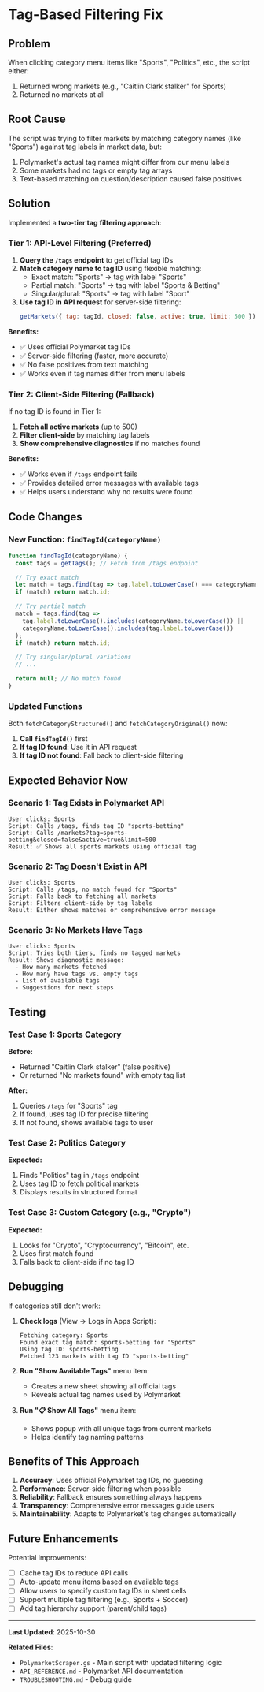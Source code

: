 # Tag-Based Filtering Fix

## Problem

When clicking category menu items like "Sports", "Politics", etc., the script either:
1. Returned wrong markets (e.g., "Caitlin Clark stalker" for Sports)
2. Returned no markets at all

## Root Cause

The script was trying to filter markets by matching category names (like "Sports") against tag labels in market data, but:
1. Polymarket's actual tag names might differ from our menu labels
2. Some markets had no tags or empty tag arrays
3. Text-based matching on question/description caused false positives

## Solution

Implemented a **two-tier tag filtering approach**:

### Tier 1: API-Level Filtering (Preferred)

1. **Query the `/tags` endpoint** to get official tag IDs
2. **Match category name to tag ID** using flexible matching:
   - Exact match: "Sports" → tag with label "Sports"
   - Partial match: "Sports" → tag with label "Sports & Betting"
   - Singular/plural: "Sports" → tag with label "Sport"
3. **Use tag ID in API request** for server-side filtering:
   ```javascript
   getMarkets({ tag: tagId, closed: false, active: true, limit: 500 })
   ```

**Benefits:**
- ✅ Uses official Polymarket tag IDs
- ✅ Server-side filtering (faster, more accurate)
- ✅ No false positives from text matching
- ✅ Works even if tag names differ from menu labels

### Tier 2: Client-Side Filtering (Fallback)

If no tag ID is found in Tier 1:

1. **Fetch all active markets** (up to 500)
2. **Filter client-side** by matching tag labels
3. **Show comprehensive diagnostics** if no matches found

**Benefits:**
- ✅ Works even if `/tags` endpoint fails
- ✅ Provides detailed error messages with available tags
- ✅ Helps users understand why no results were found

## Code Changes

### New Function: `findTagId(categoryName)`

```javascript
function findTagId(categoryName) {
  const tags = getTags(); // Fetch from /tags endpoint

  // Try exact match
  let match = tags.find(tag => tag.label.toLowerCase() === categoryName.toLowerCase());
  if (match) return match.id;

  // Try partial match
  match = tags.find(tag =>
    tag.label.toLowerCase().includes(categoryName.toLowerCase()) ||
    categoryName.toLowerCase().includes(tag.label.toLowerCase())
  );
  if (match) return match.id;

  // Try singular/plural variations
  // ...

  return null; // No match found
}
```

### Updated Functions

Both `fetchCategoryStructured()` and `fetchCategoryOriginal()` now:

1. **Call `findTagId()`** first
2. **If tag ID found**: Use it in API request
3. **If tag ID not found**: Fall back to client-side filtering

## Expected Behavior Now

### Scenario 1: Tag Exists in Polymarket API

```
User clicks: Sports
Script: Calls /tags, finds tag ID "sports-betting"
Script: Calls /markets?tag=sports-betting&closed=false&active=true&limit=500
Result: ✅ Shows all sports markets using official tag
```

### Scenario 2: Tag Doesn't Exist in API

```
User clicks: Sports
Script: Calls /tags, no match found for "Sports"
Script: Falls back to fetching all markets
Script: Filters client-side by tag labels
Result: Either shows matches or comprehensive error message
```

### Scenario 3: No Markets Have Tags

```
User clicks: Sports
Script: Tries both tiers, finds no tagged markets
Result: Shows diagnostic message:
  - How many markets fetched
  - How many have tags vs. empty tags
  - List of available tags
  - Suggestions for next steps
```

## Testing

### Test Case 1: Sports Category

**Before:**
- Returned "Caitlin Clark stalker" (false positive)
- Or returned "No markets found" with empty tag list

**After:**
1. Queries `/tags` for "Sports" tag
2. If found, uses tag ID for precise filtering
3. If not found, shows available tags to user

### Test Case 2: Politics Category

**Expected:**
1. Finds "Politics" tag in `/tags` endpoint
2. Uses tag ID to fetch political markets
3. Displays results in structured format

### Test Case 3: Custom Category (e.g., "Crypto")

**Expected:**
1. Looks for "Crypto", "Cryptocurrency", "Bitcoin", etc.
2. Uses first match found
3. Falls back to client-side if no tag ID

## Debugging

If categories still don't work:

1. **Check logs** (View → Logs in Apps Script):
   ```
   Fetching category: Sports
   Found exact tag match: sports-betting for "Sports"
   Using tag ID: sports-betting
   Fetched 123 markets with tag ID "sports-betting"
   ```

2. **Run "Show Available Tags"** menu item:
   - Creates a new sheet showing all official tags
   - Reveals actual tag names used by Polymarket

3. **Run "📋 Show All Tags"** menu item:
   - Shows popup with all unique tags from current markets
   - Helps identify tag naming patterns

## Benefits of This Approach

1. **Accuracy**: Uses official Polymarket tag IDs, no guessing
2. **Performance**: Server-side filtering when possible
3. **Reliability**: Fallback ensures something always happens
4. **Transparency**: Comprehensive error messages guide users
5. **Maintainability**: Adapts to Polymarket's tag changes automatically

## Future Enhancements

Potential improvements:

- [ ] Cache tag IDs to reduce API calls
- [ ] Auto-update menu items based on available tags
- [ ] Allow users to specify custom tag IDs in sheet cells
- [ ] Support multiple tag filtering (e.g., Sports + Soccer)
- [ ] Add tag hierarchy support (parent/child tags)

---

**Last Updated**: 2025-10-30

**Related Files**:
- `PolymarketScraper.gs` - Main script with updated filtering logic
- `API_REFERENCE.md` - Polymarket API documentation
- `TROUBLESHOOTING.md` - Debug guide
